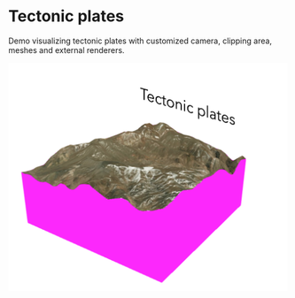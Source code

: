 # Tectonic plates

Demo visualizing tectonic plates with customized camera, clipping area, meshes and external renderers.

![Screenshot](img/screenshot.png)
